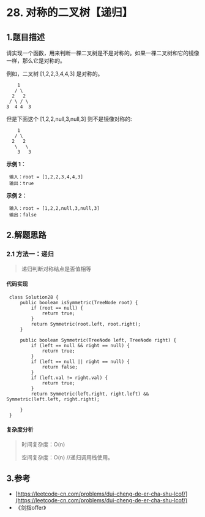 # 28. 对称的二叉树【递归】

## 1.题目描述

请实现一个函数，用来判断一棵二叉树是不是对称的。如果一棵二叉树和它的镜像一样，那么它是对称的。

例如，二叉树 \[1,2,2,3,4,4,3\] 是对称的。

```text
    1
   / \
  2   2
 / \ / \
3  4 4  3
```

  但是下面这个 \[1,2,2,null,3,null,3\] 则不是镜像对称的:

```text
    1
   / \
  2   2
   \   \
    3   3
```

 **示例 1：**

```text
 输入：root = [1,2,2,3,4,4,3]
 输出：true
```

**示例 2：**

```text
 输入：root = [1,2,2,null,3,null,3]
 输出：false
```

## 2.解题思路

### 2.1 方法一：递归

> 递归判断对称结点是否值相等

#### 代码实现

```text
 class Solution28 {
     public boolean isSymmetric(TreeNode root) {
         if (root == null) {
             return true;
         }
         return Symmetric(root.left, root.right);
     }
 ​
     public boolean Symmetric(TreeNode left, TreeNode right) {
         if (left == null && right == null) {
             return true;
         }
         if (left == null || right == null) {
             return false;
         }
         if (left.val != right.val) {
             return true;
         }
         return Symmetric(left.right, right.left) && Symmetric(left.left, right.right);
 ​
     }
 }
```

#### 复杂度分析

> 时间复杂度：O\(n\)
>
> 空间复杂度：O\(n\) //递归调用栈使用。

## 3.参考

* [https://leetcode-cn.com/problems/dui-cheng-de-er-cha-shu-lcof/](https://leetcode-cn.com/problems/dui-cheng-de-er-cha-shu-lcof/)
* 《剑指offer》

